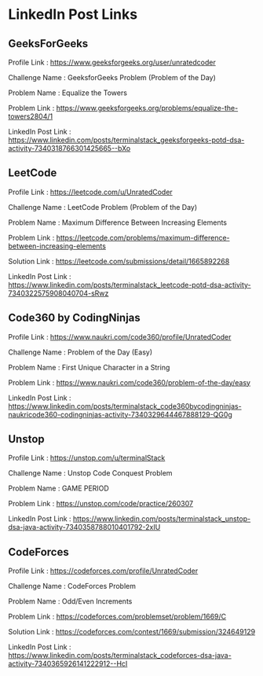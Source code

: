# LinkedIn Post Links

## GeeksForGeeks

Profile Link : https://www.geeksforgeeks.org/user/unratedcoder

Challenge Name : GeeksforGeeks Problem (Problem of the Day)

Problem Name : Equalize the Towers

Problem Link : https://www.geeksforgeeks.org/problems/equalize-the-towers2804/1

LinkedIn Post Link : https://www.linkedin.com/posts/terminalstack_geeksforgeeks-potd-dsa-activity-7340318766301425665--bXo

## LeetCode

Profile Link : https://leetcode.com/u/UnratedCoder

Challenge Name : LeetCode Problem (Problem of the Day)

Problem Name : Maximum Difference Between Increasing Elements

Problem Link : https://leetcode.com/problems/maximum-difference-between-increasing-elements

Solution Link : https://leetcode.com/submissions/detail/1665892268

LinkedIn Post Link : https://www.linkedin.com/posts/terminalstack_leetcode-potd-dsa-activity-7340322575908040704-sRwz

## Code360 by CodingNinjas

Profile Link : https://www.naukri.com/code360/profile/UnratedCoder

Challenge Name : Problem of the Day (Easy)

Problem Name : First Unique Character in a String

Problem Link : https://www.naukri.com/code360/problem-of-the-day/easy

LinkedIn Post Link : https://www.linkedin.com/posts/terminalstack_code360bycodingninjas-naukricode360-codingninjas-activity-7340329644467888129-QG0g

## Unstop

Profile Link : https://unstop.com/u/terminalStack

Challenge Name : Unstop Code Conquest Problem

Problem Name : GAME PERIOD

Problem Link : https://unstop.com/code/practice/260307

LinkedIn Post Link : https://www.linkedin.com/posts/terminalstack_unstop-dsa-java-activity-7340358788010401792-2xIU

## CodeForces

Profile Link : https://codeforces.com/profile/UnratedCoder

Challenge Name : CodeForces Problem

Problem Name : Odd/Even Increments

Problem Link : https://codeforces.com/problemset/problem/1669/C

Solution Link : https://codeforces.com/contest/1669/submission/324649129

LinkedIn Post Link : https://www.linkedin.com/posts/terminalstack_codeforces-dsa-java-activity-7340365926141222912--HcI
